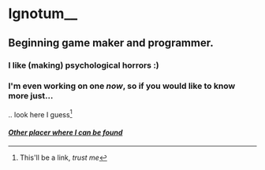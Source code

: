 # Ignotum__
## Beginning game maker and programmer.
### I like (making) psychological horrors :)
### I'm even working on one *now*, so if you would like to know more just...
.. look here I guess[^1]
[^1]: This'll be a link, *trust me*
#### [*Other placer where I can be found*](https://pastebin.com/V2M6RfLR)
<!-- An FAQ/Q&A? No, just saying what shit I'm doing, even tho no one cares... -->

<!-- And mayybe it'll be my portfolio or some "about me" shit... heh -->

<!-- 
If you would want to support me I'd be very thankfull!
[![ko-fi](https://ko-fi.com/img/githubbutton_sm.svg)](https://ko-fi.com/<not yet>) 
-->
